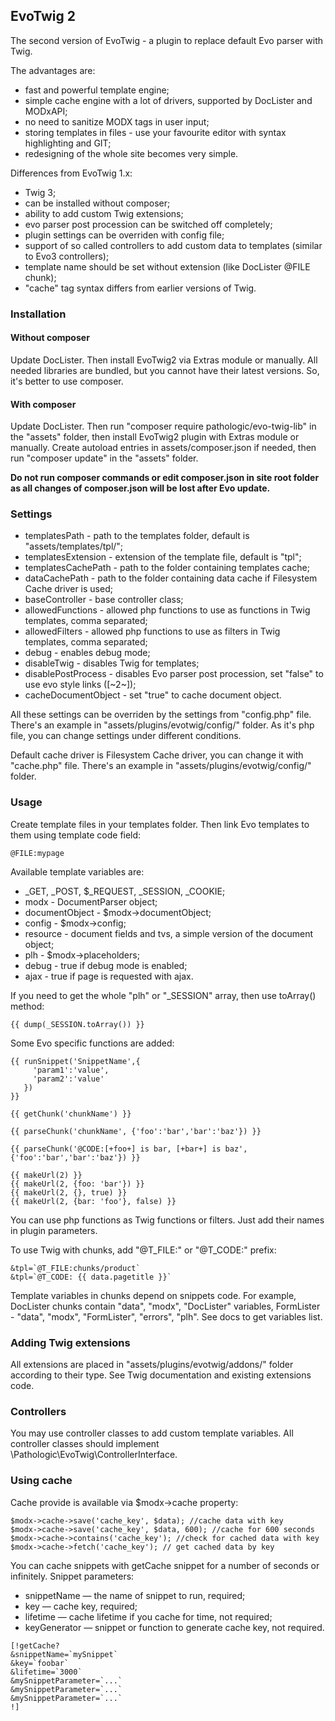 ## EvoTwig 2

The second version of EvoTwig - a plugin to replace default Evo parser with Twig.

The advantages are:
* fast and powerful template engine;
* simple cache engine with a lot of drivers, supported by DocLister and MODxAPI;
* no need to sanitize MODX tags in user input;
* storing templates in files - use your favourite editor with syntax highlighting and GIT;
* redesigning of the whole site becomes very simple.

Differences from EvoTwig 1.x:
* Twig 3;
* can be installed without composer;
* ability to add custom Twig extensions;
* evo parser post procession can be switched off completely;
* plugin settings can be overriden with config file;
* support of so called controllers to add custom data to templates (similar to Evo3 controllers);
* template name should be set without extension (like DocLister @FILE chunk);
* "cache" tag syntax differs from earlier versions of Twig.

### Installation
#### Without composer
Update DocLister. Then install EvoTwig2 via Extras module or manually. All needed libraries are bundled, but you cannot have their latest versions. So, it's better to use composer. 

#### With composer
Update DocLister. Then run "composer require pathologic/evo-twig-lib" in the "assets" folder, then install EvoTwig2 plugin with Extras module or manually.
Create autoload entries in assets/composer.json if needed, then run "composer update" in the "assets" folder.

**Do not run composer commands or edit composer.json in site root folder as all changes of composer.json will be lost after Evo update.** 

### Settings
* templatesPath - path to the templates folder, default is "assets/templates/tpl/";
* templatesExtension - extension of the template file, default is "tpl";
* templatesCachePath - path to the folder containing templates cache;
* dataCachePath - path to the folder containing data cache if Filesystem Cache driver is used;
* baseController - base controller class;
* allowedFunctions - allowed php functions to use as functions in Twig templates, comma separated;
* allowedFilters - allowed php functions to use as filters in Twig templates, comma separated;
* debug - enables debug mode;
* disableTwig - disables Twig for templates;
* disablePostProcess - disables Evo parser post procession, set "false" to use evo style links ([~2~]); 
* cacheDocumentObject - set "true" to cache document object. 

All these settings can be overriden by the settings from "config.php" file. There's an example in "assets/plugins/evotwig/config/" folder. As it's php file, you can change settings under different conditions.

Default cache driver is Filesystem Cache driver, you can change it with "cache.php" file. There's an example in "assets/plugins/evotwig/config/" folder. 

### Usage
Create template files in your templates folder. Then link Evo templates to them using template code field:
```
@FILE:mypage
```

Available template variables are:
* _GET, _POST, $_REQUEST, _SESSION, _COOKIE;
* modx - DocumentParser object;
* documentObject - $modx->documentObject;
* config - $modx->config;
* resource - document fields and tvs, a simple version of the document object;
* plh - $modx->placeholders;
* debug - true if debug mode is enabled;
* ajax - true if page is requested with ajax.

If you need to get the whole "plh" or "_SESSION" array, then use toArray() method:
```
{{ dump(_SESSION.toArray()) }}
```

Some Evo specific functions are added:
```
{{ runSnippet('SnippetName',{
     'param1':'value',
     'param2':'value'
   })
}}

{{ getChunk('chunkName') }}

{{ parseChunk('chunkName', {'foo':'bar','bar':'baz'}) }}

{{ parseChunk('@CODE:[+foo+] is bar, [+bar+] is baz', {'foo':'bar','bar':'baz'}) }}

{{ makeUrl(2) }}
{{ makeUrl(2, {foo: 'bar'}) }}
{{ makeUrl(2, {}, true) }}
{{ makeUrl(2, {bar: 'foo'}, false) }}
```

You can use php functions as Twig functions or filters. Just add their names in plugin parameters.

To use Twig with chunks, add "@T_FILE:" or "@T_CODE:" prefix:
```
&tpl=`@T_FILE:chunks/product`
&tpl=`@T_CODE: {{ data.pagetitle }}`
```

Template variables in chunks depend on snippets code. For example, DocLister chunks contain "data", "modx", "DocLister" variables, FormLister - "data", "modx", "FormLister", "errors", "plh". See docs to get variables list.

### Adding Twig extensions
All extensions are placed in "assets/plugins/evotwig/addons/" folder according to their type. See Twig documentation and existing extensions code.

### Controllers
You may use controller classes to add custom template variables. All controller classes should implement \Pathologic\EvoTwig\ControllerInterface.

### Using cache
Cache provide is available via $modx->cache property:
```
$modx->cache->save('cache_key', $data); //cache data with key
$modx->cache->save('cache_key', $data, 600); //cache for 600 seconds
$modx->cache->contains('cache_key'); //check for cached data with key
$modx->cache->fetch('cache_key'); // get cached data by key
```

You can cache snippets with getCache snippet for a number of seconds or infinitely. Snippet parameters:
* snippetName — the name of snippet to run, required;
* key — cache key, required;
* lifetime — cache lifetime if you cache for time, not required;
* keyGenerator — snippet or function to generate cache key, not required.

```
[!getCache?
&snippetName=`mySnippet`
&key=`foobar`
&lifetime=`3000`
&mySnippetParameter=`...`
&mySnippetParameter=`...`
&mySnippetParameter=`...`
!]
```